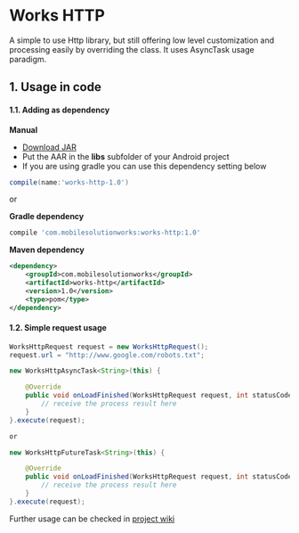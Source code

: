 # Works HTTP

A simple to use Http library, but still offering low level customization and processing easily by overriding the class. It uses AsyncTask usage paradigm.

## 1. Usage in code

#### 1.1. Adding as dependency

**Manual**
 * [Download JAR](https://github.com/yunarta/works-http/releases/download/v1.0.0/works-http-1.0.jar)
 * Put the AAR in the **libs** subfolder of your Android project
 * If you are using gradle you can use this dependency setting below
``` groovy
compile(name:'works-http-1.0')
```

or

**Gradle dependency**

``` groovy
compile 'com.mobilesolutionworks:works-http:1.0'
```

**Maven dependency**

``` xml
<dependency>
	<groupId>com.mobilesolutionworks</groupId>
	<artifactId>works-http</artifactId>
	<version>1.0</version>
	<type>pom</type>
</dependency>
```

#### 1.2. Simple request usage
```java
WorksHttpRequest request = new WorksHttpRequest();
request.url = "http://www.google.com/robots.txt";

new WorksHttpAsyncTask<String>(this) {

    @Override
    public void onLoadFinished(WorksHttpRequest request, int statusCode, String data) {
        // receive the process result here
    }
}.execute(request);

or

new WorksHttpFutureTask<String>(this) {

    @Override
    public void onLoadFinished(WorksHttpRequest request, int statusCode, String data) {
        // receive the process result here
    }
}.execute(request);
```

Further usage can be checked in [project wiki](https://github.com/yunarta/works-http/wiki)

